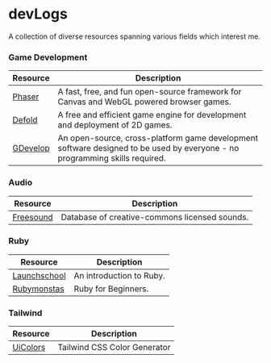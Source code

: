 # devLogs
A collection of diverse resources spanning various fields which interest me.

### Game Development
|Resource|Description|
|---|---|
|[Phaser](https://phaser.io/)|A fast, free, and fun open-source framework for Canvas and WebGL powered browser games.|
|[Defold](https://defold.com/)|A free and efficient game engine for development and deployment of 2D games.|
|[GDevelop](https://gdevelop.io/)|An open-source, cross-platform game development software designed to be used by everyone - no programming skills required.|

### Audio
|Resource|Description|
|---|---|
|[Freesound](https://freesound.org/)|Database of creative-commons licensed sounds.|

### Ruby
|Resource|Description|
|---|---|
|[Launchschool](https://launchschool.com/books/ruby/read/introduction)|An introduction to Ruby.|
|[Rubymonstas](https://ruby-for-beginners.rubymonstas.org/index.html)|Ruby for Beginners.|

### Tailwind
|Resource|Description|
|---|---|
|[UiColors](https://uicolors.app/create)|Tailwind CSS Color Generator|

